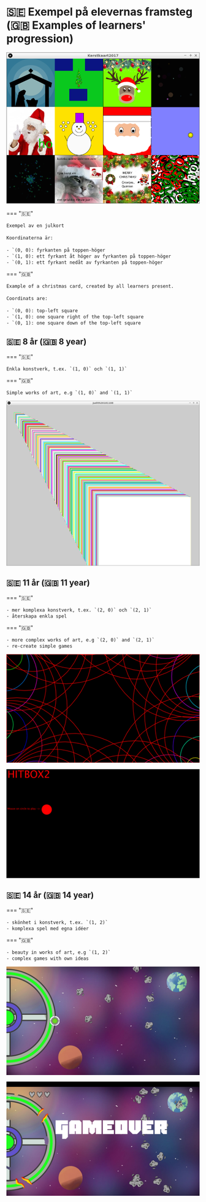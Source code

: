 # 🇸🇪 Exempel på elevernas framsteg (🇬🇧 Examples of learners' progression)

![Exempel program](Kerstkaart2017.png)

=== "🇸🇪"

    Exempel av en julkort

    Koordinaterna är:

    - `(0, 0): fyrkanten på toppen-höger
    - `(1, 0): ett fyrkant åt höger av fyrkanten på toppen-höger
    - `(0, 1): ett fyrkant nedåt av fyrkanten på toppen-höger

=== "🇬🇧"

    Example of a christmas card, created by all learners present.

    Coordinats are:

    - `(0, 0): top-left square
    - `(1, 0): one square right of the top-left square
    - `(0, 1): one square down of the top-left square

## 🇸🇪 8 år (🇬🇧 8 year)

=== "🇸🇪"

    Enkla konstverk, t.ex. `(1, 0)` och `(1, 1)`

=== "🇬🇧"

    Simple works of art, e.g `(1, 0)` and `(1, 1)`

![](Judith20181108.png)

## 🇸🇪 11 år (🇬🇧 11 year)

=== "🇸🇪"

    - mer komplexa konstverk, t.ex. `(2, 0)` och `(2, 1)`
    - återskapa enkla spel

=== "🇬🇧"

    - more complex works of art, e.g `(2, 0)` and `(2, 1)`
    - re-create simple games

![](Mohammad20180902.png)

![](Jasper20181102_1.png)

## 🇸🇪 14 år (🇬🇧 14 year)

=== "🇸🇪"

    - skönhet i konstverk, t.ex. `(1, 2)`
    - komplexa spel med egna idéer

=== "🇬🇧"

    - beauty in works of art, e.g `(1, 2)`
    - complex games with own ideas

![](team_ufo_1.png)

![](team_ufo_2.png)
